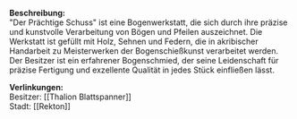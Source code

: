**Beschreibung:**  
"Der Prächtige Schuss" ist eine Bogenwerkstatt, die sich durch ihre präzise und kunstvolle Verarbeitung von Bögen und Pfeilen auszeichnet. Die Werkstatt ist gefüllt mit Holz, Sehnen und Federn, die in akribischer Handarbeit zu Meisterwerken der Bogenschießkunst verarbeitet werden. Der Besitzer ist ein erfahrener Bogenschmied, der seine Leidenschaft für präzise Fertigung und exzellente Qualität in jedes Stück einfließen lässt.

**Verlinkungen:**  
Besitzer: [[Thalion Blattspanner]]  
Stadt: [[Rekton]]